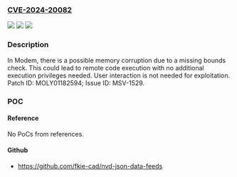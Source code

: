 ### [CVE-2024-20082](https://cve.mitre.org/cgi-bin/cvename.cgi?name=CVE-2024-20082)
![](https://img.shields.io/static/v1?label=Product&message=MT2735%2C%20MT2737%2C%20MT6833%2C%20MT6835%2C%20MT6835T%2C%20MT6853%2C%20MT6855%2C%20MT6873%2C%20MT6875%2C%20MT6875T%2C%20MT6877%2C%20MT6879%2C%20MT6880%2C%20MT6883%2C%20MT6885%2C%20MT6886%2C%20MT6889%2C%20MT6890%2C%20MT6891%2C%20MT6893%2C%20MT6895%2C%20MT6895T%2C%20MT6896%2C%20MT6897%2C%20MT6980%2C%20MT6980D%2C%20MT6983%2C%20MT6985%2C%20MT6989%2C%20MT6990&color=blue)
![](https://img.shields.io/static/v1?label=Version&message=%3D%20Modem%20NR15%2C%20NR16%2C%20NR17%20&color=brighgreen)
![](https://img.shields.io/static/v1?label=Vulnerability&message=CWE-119%20Improper%20Restriction%20of%20Operations%20within%20the%20Bounds%20of%20a%20Memory%20Buffer&color=brighgreen)

### Description

In Modem, there is a possible memory corruption due to a missing bounds check. This could lead to remote code execution with no additional execution privileges needed. User interaction is not needed for exploitation. Patch ID: MOLY01182594; Issue ID: MSV-1529.

### POC

#### Reference
No PoCs from references.

#### Github
- https://github.com/fkie-cad/nvd-json-data-feeds

